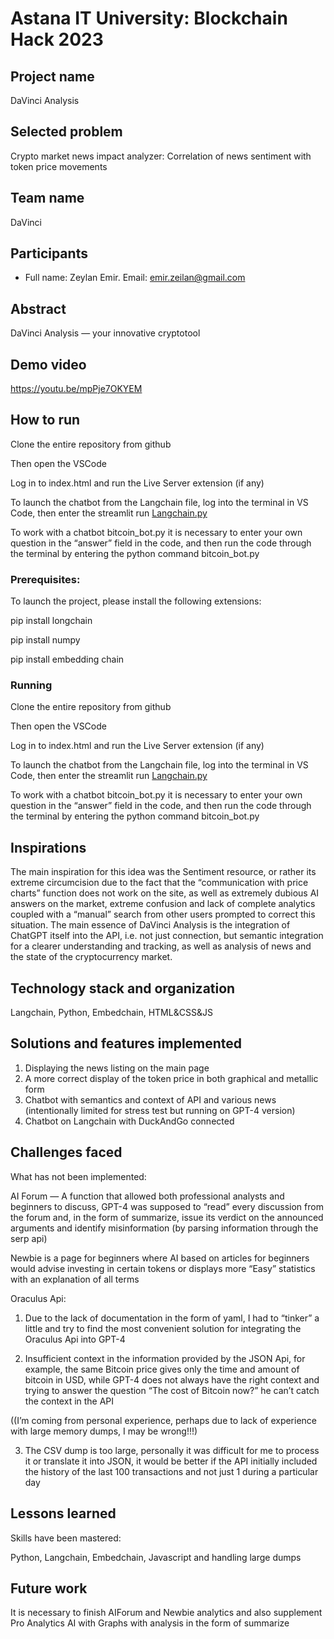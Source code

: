 <h1 class="code-line" data-line-start=0 data-line-end=1 ><a id="Astana_IT_University_Blockchain_Hack_2023_0"></a>Astana IT University: Blockchain Hack 2023</h1>
<h2 class="code-line" data-line-start=2 data-line-end=3 ><a id="Project_name_2"></a>Project name</h2>
<p class="has-line-data" data-line-start="4" data-line-end="5">DaVinci Analysis</p>
<h2 class="code-line" data-line-start=6 data-line-end=7 ><a id="Selected_problem_6"></a>Selected problem</h2>
<p class="has-line-data" data-line-start="8" data-line-end="9">Crypto market news impact analyzer: Correlation of news sentiment with token price movements</p>
<h2 class="code-line" data-line-start=10 data-line-end=11 ><a id="Team_name_10"></a>Team name</h2>
<p class="has-line-data" data-line-start="12" data-line-end="13">DaVinci</p>
<h2 class="code-line" data-line-start=14 data-line-end=15 ><a id="Participants_14"></a>Participants</h2>
<ul>
<li class="has-line-data" data-line-start="16" data-line-end="17">Full name: Zeylan Emir. Email: <a href="mailto:emir.zeilan@gmail.com">emir.zeilan@gmail.com</a></li>
</ul>
<h2 class="code-line" data-line-start=19 data-line-end=20 ><a id="Abstract_19"></a>Abstract</h2>
<p class="has-line-data" data-line-start="21" data-line-end="22">DaVinci Analysis — your innovative cryptotool</p>
<h2 class="code-line" data-line-start=22 data-line-end=23 ><a id="Demo_video_22"></a>Demo video</h2>
<p class="has-line-data" data-line-start="24" data-line-end="25"><a href="https://youtu.be/mpPje7OKYEM">https://youtu.be/mpPje7OKYEM</a></p>
<h2 class="code-line" data-line-start=26 data-line-end=27 ><a id="How_to_run_26"></a>How to run</h2>
<p class="has-line-data" data-line-start="28" data-line-end="29">Clone the entire repository from github</p>
<p class="has-line-data" data-line-start="30" data-line-end="31">Then open the VSCode</p>
<p class="has-line-data" data-line-start="32" data-line-end="33">Log in to index.html and run the Live Server extension (if any)</p>
<p class="has-line-data" data-line-start="35" data-line-end="36">To launch the chatbot from the Langchain file, log into the terminal in VS Code, then enter the streamlit run <a href="http://Langchain.py">Langchain.py</a></p>
<p class="has-line-data" data-line-start="37" data-line-end="38">To work with a chatbot bitcoin_bot.py it is necessary to enter your own question in the “answer” field in the code, and then run the code through the terminal by entering the python command bitcoin_bot.py</p>
<h3 class="code-line" data-line-start=41 data-line-end=42 ><a id="Prerequisites_41"></a>Prerequisites:</h3>
<p class="has-line-data" data-line-start="43" data-line-end="44">To launch the project, please install the following extensions:</p>
<p class="has-line-data" data-line-start="45" data-line-end="46">pip install longchain</p>
<p class="has-line-data" data-line-start="47" data-line-end="48">pip install numpy</p>
<p class="has-line-data" data-line-start="49" data-line-end="50">pip install embedding chain</p>
<h3 class="code-line" data-line-start=51 data-line-end=52 ><a id="Running_51"></a>Running</h3>
<p class="has-line-data" data-line-start="53" data-line-end="54">Clone the entire repository from github</p>
<p class="has-line-data" data-line-start="55" data-line-end="56">Then open the VSCode</p>
<p class="has-line-data" data-line-start="57" data-line-end="58">Log in to index.html and run the Live Server extension (if any)</p>
<p class="has-line-data" data-line-start="60" data-line-end="61">To launch the chatbot from the Langchain file, log into the terminal in VS Code, then enter the streamlit run <a href="http://Langchain.py">Langchain.py</a></p>
<p class="has-line-data" data-line-start="62" data-line-end="63">To work with a chatbot bitcoin_bot.py it is necessary to enter your own question in the “answer” field in the code, and then run the code through the terminal by entering the python command bitcoin_bot.py</p>
<h2 class="code-line" data-line-start=63 data-line-end=64 ><a id="Inspirations_63"></a>Inspirations</h2>
<p class="has-line-data" data-line-start="65" data-line-end="66">The main inspiration for this idea was the Sentiment resource, or rather its extreme circumcision due to the fact that the “communication with price charts” function does not work on the site, as well as extremely dubious AI answers on the market, extreme confusion and lack of complete analytics coupled with a “manual” search from other users prompted to correct this situation. The main essence of DaVinci Analysis is the integration of ChatGPT itself into the API, i.e. not just connection, but semantic integration for a clearer understanding and tracking, as well as analysis of news and the state of the cryptocurrency market.</p>
<h2 class="code-line" data-line-start=67 data-line-end=68 ><a id="Technology_stack_and_organization_67"></a>Technology stack and organization</h2>
<p class="has-line-data" data-line-start="69" data-line-end="70">Langchain, Python, Embedchain, HTML&amp;CSS&amp;JS</p>
<h2 class="code-line" data-line-start=71 data-line-end=72 ><a id="Solutions_and_features_implemented_71"></a>Solutions and features implemented</h2>
<ol>
<li class="has-line-data" data-line-start="73" data-line-end="74">Displaying the news listing on the main page</li>
<li class="has-line-data" data-line-start="74" data-line-end="75">A more correct display of the token price in both graphical and metallic form</li>
<li class="has-line-data" data-line-start="75" data-line-end="76">Chatbot with semantics and context of API and various news (intentionally limited for stress test but running on GPT-4 version)</li>
<li class="has-line-data" data-line-start="76" data-line-end="78">Chatbot on Langchain with DuckAndGo connected</li>
</ol>
<h2 class="code-line" data-line-start=78 data-line-end=79 ><a id="Challenges_faced_78"></a>Challenges faced</h2>
<p class="has-line-data" data-line-start="79" data-line-end="80">What has not been implemented:</p>
<p class="has-line-data" data-line-start="81" data-line-end="82">AI Forum — A function that allowed both professional analysts and beginners to discuss, GPT-4 was supposed to “read” every discussion from the forum and, in the form of summarize, issue its verdict on the announced arguments and identify misinformation (by parsing information through the serp api)</p>
<p class="has-line-data" data-line-start="83" data-line-end="84">Newbie is a page for beginners where AI based on articles for beginners would advise investing in certain tokens or displays more “Easy” statistics with an explanation of all terms</p>
<p class="has-line-data" data-line-start="86" data-line-end="87">Oraculus Api:</p>
<ol>
<li class="has-line-data" data-line-start="88" data-line-end="90">
<p class="has-line-data" data-line-start="88" data-line-end="89">Due to the lack of documentation in the form of yaml, I had to “tinker” a little and try to find the most convenient solution for integrating the Oraculus Api into GPT-4</p>
</li>
<li class="has-line-data" data-line-start="90" data-line-end="92">
<p class="has-line-data" data-line-start="90" data-line-end="91">Insufficient context in the information provided by the JSON Api, for example, the same Bitcoin price gives only the time and amount of bitcoin in USD, while GPT-4 does not always have the right context and trying to answer the question “The cost of Bitcoin now?” he can’t catch the context in the API</p>
</li>
</ol>
<p class="has-line-data" data-line-start="92" data-line-end="93">((I’m coming from personal experience, perhaps due to lack of experience with large memory dumps, I may be wrong!!!)</p>
<ol start="3">
<li class="has-line-data" data-line-start="93" data-line-end="95">The CSV dump is too large, personally it was difficult for me to process it or translate it into JSON, it would be better if the API initially included the history of the last 100 transactions and not just 1 during a particular day</li>
</ol>
<h2 class="code-line" data-line-start=95 data-line-end=96 ><a id="Lessons_learned_95"></a>Lessons learned</h2>
<p class="has-line-data" data-line-start="97" data-line-end="98">Skills have been mastered:</p>
<p class="has-line-data" data-line-start="99" data-line-end="100">Python, Langchain, Embedchain, Javascript and handling large dumps</p>
<h2 class="code-line" data-line-start=101 data-line-end=102 ><a id="Future_work_101"></a>Future work</h2>
<p class="has-line-data" data-line-start="103" data-line-end="104">It is necessary to finish AIForum and Newbie analytics and also supplement Pro Analytics AI with Graphs with analysis in the form of summarize</p>
